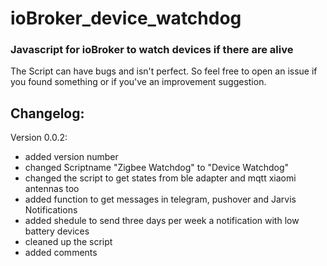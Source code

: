 # ioBroker_device_watchdog
### Javascript for ioBroker to watch devices if there are alive
The Script can have bugs and isn't perfect. So feel free to open an issue if you found something or if you've an improvement suggestion.

## Changelog:
Version 0.0.2:
- added version number
- changed Scriptname "Zigbee Watchdog" to "Device Watchdog"
- changed the script to get states from ble adapter and mqtt xiaomi antennas too
- added function to get messages in telegram, pushover and Jarvis Notifications
- added shedule to send three days per week a notification with low battery devices
- cleaned up the script
- added comments
